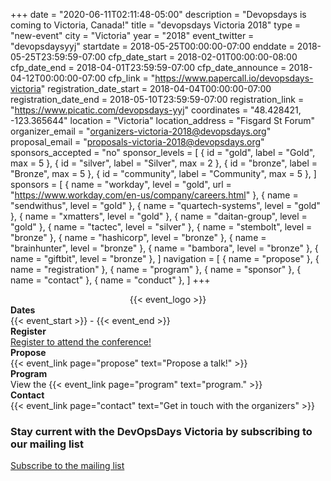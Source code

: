 +++
date = "2020-06-11T02:11:48-05:00"
description = "Devopsdays is coming to Victoria, Canada!"
title = "devopsdays Victoria 2018"
type = "new-event"
city = "Victoria"
year = "2018"
event_twitter = "devopsdaysyyj"
startdate = 2018-05-25T00:00:00-07:00
enddate = 2018-05-25T23:59:59-07:00
cfp_date_start = 2018-02-01T00:00:00-08:00
cfp_date_end = 2018-04-01T23:59:59-07:00
cfp_date_announce = 2018-04-12T00:00:00-07:00
cfp_link = "https://www.papercall.io/devopsdays-victoria"
registration_date_start = 2018-04-04T00:00:00-07:00
registration_date_end = 2018-05-10T23:59:59-07:00
registration_link = "https://www.picatic.com/devopsdays-yyj"
coordinates = "48.428421, -123.365644"
location = "Victoria"
location_address = "Fisgard St Forum"
organizer_email = "organizers-victoria-2018@devopsdays.org"
proposal_email = "proposals-victoria-2018@devopsdays.org"
sponsors_accepted = "no"
sponsor_levels = [
    { id = "gold", label = "Gold", max = 5 },
    { id = "silver", label = "Silver", max = 2 },
    { id = "bronze", label = "Bronze", max = 5 },
    { id = "community", label = "Community", max = 5 },
]
sponsors = [
    { name = "workday", level = "gold", url = "https://www.workday.com/en-us/company/careers.html" },
    { name = "sendwithus", level = "gold" },
    { name = "quartech-systems", level = "gold" },
    { name = "xmatters", level = "gold" },
    { name = "daitan-group", level = "gold" },
    { name = "tactec", level = "silver" },
    { name = "stembolt", level = "bronze" },
    { name = "hashicorp", level = "bronze" },
    { name = "brainhunter", level = "bronze" },
    { name = "bambora", level = "bronze" },
    { name = "giftbit", level = "bronze" },
]
navigation = [
    { name = "propose" },
    { name = "registration" },
    { name = "program" },
    { name = "sponsor" },
    { name = "contact" },
    { name = "conduct" },
]
+++
<div style="text-align:center;">
  {{< event_logo >}}
</div>

<div class = "row">
  <div class = "col-md-2">
    <strong>Dates</strong>
  </div>
  <div class = "col-md-8">
    {{< event_start >}} - {{< event_end >}}
  </div>
</div>

<!-- <div class = "row">
  <div class = "col-md-2">
    <strong>Location</strong>
  </div>
  <div class = "col-md-8">
    {{< event_location >}}
  </div>
</div> -->

<div class = "row">
  <div class = "col-md-2">
    <strong>Register</strong>
  </div>
  <div class = "col-md-8">
    <a href="https://www.picatic.com/devopsdays-yyj">Register to attend the conference!</a>
  </div>
</div>

<div class = "row">
  <div class = "col-md-2">
    <strong>Propose</strong>
  </div>
  <div class = "col-md-8">
    {{< event_link page="propose" text="Propose a talk!" >}}
  </div>
</div>

<div class = "row">
  <div class = "col-md-2">
    <strong>Program</strong>
  </div>
  <div class = "col-md-8">
    View the {{< event_link page="program" text="program." >}}
  </div>
</div>

<!-- <div class = "row">
  <div class = "col-md-2">
    <strong>Speakers</strong>
  </div>
  <div class = "col-md-8">
    Check out the {{< event_link page="speakers" text="speakers!" >}}
  </div>
</div> -->

<!-- <div class = "row">
  <div class = "col-md-2">
    <strong>Sponsors</strong>
  </div>
  <div class = "col-md-8">
    {{< event_link page="sponsor" text="Sponsor the conference!" >}}
  </div>
</div> -->

<div class = "row">
  <div class = "col-md-2">
    <strong>Contact</strong>
  </div>
  <div class = "col-md-8">
    {{< event_link page="contact" text="Get in touch with the organizers" >}}
  </div>
</div>

<!-- Uncomment if you added your city twitter name -->
<!--
{{< event_twitter >}}
-->
<h3>Stay current with the DevOpsDays Victoria by subscribing to our mailing list</h3>
<a href="http://bit.ly/victoriadevops">Subscribe to the mailing list</a>
